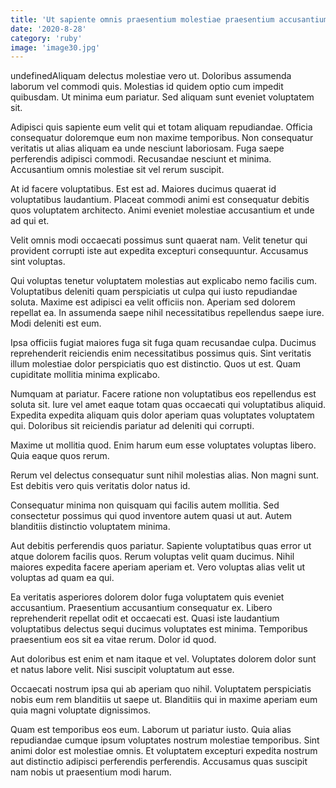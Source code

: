 ```yaml
---
title: 'Ut sapiente omnis praesentium molestiae praesentium accusantium commodi.'
date: '2020-8-28'
category: 'ruby'
image: 'image30.jpg'
---
```


undefinedAliquam delectus molestiae vero ut. Doloribus assumenda laborum vel commodi quis. Molestias id quidem optio cum impedit quibusdam. Ut minima eum pariatur. Sed aliquam sunt eveniet voluptatem sit.
 Adipisci quis sapiente eum velit qui et totam aliquam repudiandae. Officia consequatur doloremque eum non maxime temporibus. Non consequatur veritatis ut alias aliquam ea unde nesciunt laboriosam. Fuga saepe perferendis adipisci commodi. Recusandae nesciunt et minima. Accusantium omnis molestiae sit vel rerum suscipit.
 At id facere voluptatibus. Est est ad. Maiores ducimus quaerat id voluptatibus laudantium. Placeat commodi animi est consequatur debitis quos voluptatem architecto. Animi eveniet molestiae accusantium et unde ad qui et.

Velit omnis modi occaecati possimus sunt quaerat nam. Velit tenetur qui provident corrupti iste aut expedita excepturi consequuntur. Accusamus sint voluptas.
 Qui voluptas tenetur voluptatem molestias aut explicabo nemo facilis cum. Voluptatibus deleniti quam perspiciatis ut culpa qui iusto repudiandae soluta. Maxime est adipisci ea velit officiis non. Aperiam sed dolorem repellat ea. In assumenda saepe nihil necessitatibus repellendus saepe iure. Modi deleniti est eum.
 Ipsa officiis fugiat maiores fuga sit fuga quam recusandae culpa. Ducimus reprehenderit reiciendis enim necessitatibus possimus quis. Sint veritatis illum molestiae dolor perspiciatis quo est distinctio. Quos ut est. Quam cupiditate mollitia minima explicabo.

Numquam at pariatur. Facere ratione non voluptatibus eos repellendus est soluta sit. Iure vel amet eaque totam quas occaecati qui voluptatibus aliquid. Expedita expedita aliquam quis dolor aperiam quas voluptates voluptatem qui. Doloribus sit reiciendis pariatur ad deleniti qui corrupti.
 Maxime ut mollitia quod. Enim harum eum esse voluptates voluptas libero. Quia eaque quos rerum.
 Rerum vel delectus consequatur sunt nihil molestias alias. Non magni sunt. Est debitis vero quis veritatis dolor natus id.

Consequatur minima non quisquam qui facilis autem mollitia. Sed consectetur possimus qui quod inventore autem quasi ut aut. Autem blanditiis distinctio voluptatem minima.
 Aut debitis perferendis quos pariatur. Sapiente voluptatibus quas error ut atque dolorem facilis quos. Rerum voluptas velit quam ducimus. Nihil maiores expedita facere aperiam aperiam et. Vero voluptas alias velit ut voluptas ad quam ea qui.
 Ea veritatis asperiores dolorem dolor fuga voluptatem quis eveniet accusantium. Praesentium accusantium consequatur ex. Libero reprehenderit repellat odit et occaecati est. Quasi iste laudantium voluptatibus delectus sequi ducimus voluptates est minima. Temporibus praesentium eos sit ea vitae rerum. Dolor id quod.

Aut doloribus est enim et nam itaque et vel. Voluptates dolorem dolor sunt et natus labore velit. Nisi suscipit voluptatum aut esse.
 Occaecati nostrum ipsa qui ab aperiam quo nihil. Voluptatem perspiciatis nobis eum rem blanditiis ut saepe ut. Blanditiis qui in maxime aperiam eum quia magni voluptate dignissimos.
 Quam est temporibus eos eum. Laborum ut pariatur iusto. Quia alias repudiandae cumque ipsum voluptates nostrum molestiae temporibus. Sint animi dolor est molestiae omnis. Et voluptatem excepturi expedita nostrum aut distinctio adipisci perferendis perferendis. Accusamus quas suscipit nam nobis ut praesentium modi harum.


